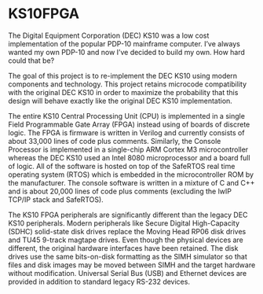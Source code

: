# KS10FPGA
The Digital Equipment Corporation (DEC) KS10 was a low cost implementation of the popular PDP-10 mainframe computer. I’ve always wanted
my own PDP-10 and now I’ve decided to build my own.   How hard could that be?

The goal of this project is to re-implement the DEC KS10 using modern components and technology. This project retains microcode
compatibility with the original DEC KS10 in order to maximize the probability that this design will behave exactly like the original
DEC KS10 implementation.

The entire KS10 Central Processing Unit (CPU) is implemented in a single Field Programmable Gate Array (FPGA) instead using of boards
of discrete logic. The FPGA is firmware is written in Verilog and currently consists of about 33,000 lines of code plus comments.
Similarly, the Console Processor is implemented in a single-chip ARM Cortex M3 microcontroller whereas the DEC KS10 used an Intel 8080
microprocessor and a board full of logic. All of the software is hosted on top of the SafeRTOS real time operating system (RTOS) which is embedded in the microcontroller ROM by the manufacturer. The console software is written in a mixture of C and C++ and is about 20,000 lines of code plus comments (excluding the lwIP TCP/IP stack and SafeRTOS).  

The KS10 FPGA peripherals are significantly different than the legacy DEC KS10 peripherals. Modern peripherals like Secure Digital
High-Capacity (SDHC) solid-state disk drives replace the Moving Head RP06 disk drives and TU45 9-track magtape drives. Even though
the physical devices are different, the original hardware interfaces have been retained. The disk drives use the same bits-on-disk
formatting as the SIMH simulator so that files and disk images may be moved between SIMH and the target hardware without modification.
Universal Serial Bus (USB) and Ethernet devices are provided in addition to standard legacy RS-232 devices.
